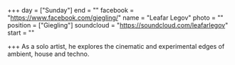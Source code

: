 +++
day = ["Sunday"]
end = ""
facebook = "https://www.facebook.com/giegling/"
name = "Leafar Legov"
photo = ""
position = ["Giegling"]
soundcloud = "https://soundcloud.com/leafarlegov"
start = ""

+++
As a solo artist, he explores the cinematic and experimental edges of ambient, house and techno.